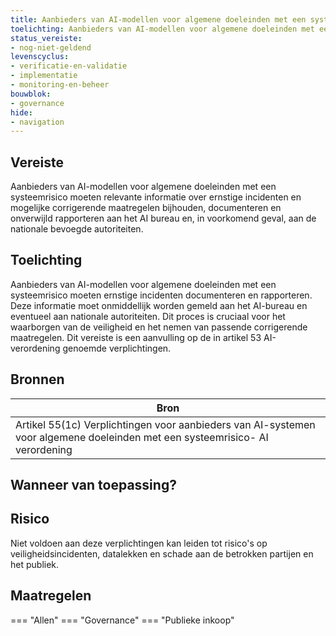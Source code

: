 ```yaml
---
title: Aanbieders van AI-modellen voor algemene doeleinden met een systeemrisico houden relevante informatie over ernstige incidenten bij
toelichting: Aanbieders van AI-modellen voor algemene doeleinden met een systeemrisico moeten relevante informatie over ernstige incidenten en mogelijke corrigerende maatregelen bijhouden, documenteren en onverwijld rapporteren aan het AI bureau en, in voorkomend geval, aan de nationale bevoegde autoriteiten.
status_vereiste:
- nog-niet-geldend
levenscyclus:
- verificatie-en-validatie
- implementatie
- monitoring-en-beheer
bouwblok:
- governance
hide:
- navigation
---
```


<!-- tags -->
## Vereiste

Aanbieders van AI-modellen voor algemene doeleinden met een systeemrisico moeten relevante informatie over ernstige incidenten en mogelijke corrigerende maatregelen bijhouden, documenteren en onverwijld rapporteren aan het AI bureau en, in voorkomend geval, aan de nationale bevoegde autoriteiten.

## Toelichting

Aanbieders van AI-modellen voor algemene doeleinden met een systeemrisico moeten ernstige incidenten documenteren en rapporteren.
Deze informatie moet onmiddellijk worden gemeld aan het AI-bureau en eventueel aan nationale autoriteiten.
Dit proces is cruciaal voor het waarborgen van de veiligheid en het nemen van passende corrigerende maatregelen.
Dit vereiste is een aanvulling op de in artikel 53 AI-verordening genoemde verplichtingen.


## Bronnen

| Bron                        |
|-----------------------------|
|Artikel 55(1c) Verplichtingen voor aanbieders van AI-systemen voor algemene doeleinden met een systeemrisico- AI verordening|

## Wanneer van toepassing?


## Risico

Niet voldoen aan deze verplichtingen kan leiden tot risico's op veiligheidsincidenten, datalekken en schade aan de betrokken partijen en het publiek.


## Maatregelen

=== "Allen"
	<!-- list_maatregelen vereiste/ai_modellen_algemene_doeleinden_syteemrisico_informatie_ernstige_incidenten -->
=== "Governance"
	<!-- list_maatregelen vereiste/ai_modellen_algemene_doeleinden_syteemrisico_informatie_ernstige_incidenten boubwlok/governance -->
=== "Publieke inkoop"
	<!-- list_maatregelen vereiste/ai_modellen_algemene_doeleinden_syteemrisico_informatie_ernstige_incidenten bouwblok/publieke-inkoop -->
